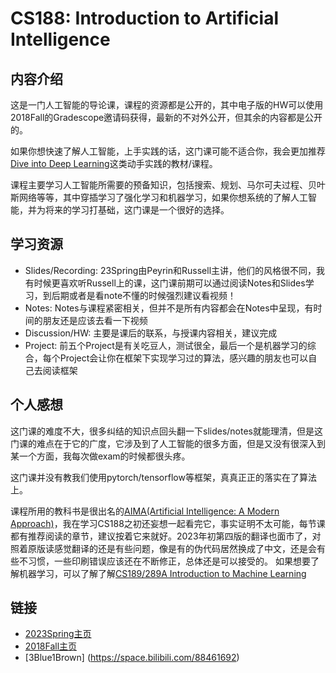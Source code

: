 # CS188: Introduction to Artificial Intelligence

## 内容介绍
这是一门人工智能的导论课，课程的资源都是公开的，其中电子版的HW可以使用2018Fall的Gradescope邀请码获得，最新的不对外公开，但其余的内容都是公开的。

如果你想快速了解人工智能，上手实践的话，这门课可能不适合你，我会更加推荐[Dive into Deep Learning](https://d2l.ai/)这类动手实践的教材/课程。

课程主要学习人工智能所需要的预备知识，包括搜索、规划、马尔可夫过程、贝叶斯网络等等，其中穿插学习了强化学习和机器学习，如果你想系统的了解人工智能，并为将来的学习打基础，这门课是一个很好的选择。

## 学习资源

- Slides/Recording: 23Spring由Peyrin和Russell主讲，他们的风格很不同，我有时候更喜欢听Russell上的课，这门课前期可以通过阅读Notes和Slides学习，到后期或者是看note不懂的时候强烈建议看视频！
- Notes: Notes与课程紧密相关，但并不是所有内容都会在Notes中呈现，有时间的朋友还是应该去看一下视频
- Discussion/HW: 主要是课后的联系，与授课内容相关，建议完成
- Project: 前五个Project是有关吃豆人，测试很全，最后一个是机器学习的综合，每个Project会让你在框架下实现学习过的算法，感兴趣的朋友也可以自己去阅读框架

## 个人感想

这门课的难度不大，很多纠结的知识点回头翻一下slides/notes就能理清，但是这门课的难点在于它的广度，它涉及到了人工智能的很多方面，但是又没有很深入到某一个方面，我每次做exam的时候都很头疼。

这门课并没有教我们使用pytorch/tensorflow等框架，真真正正的落实在了算法上。

课程所用的教科书是很出名的[AIMA(Artificial Intelligence: A Modern Approach)](http://aima.cs.berkeley.edu/)，我在学习CS188之初还妄想一起看完它，事实证明不太可能，每节课都有推荐阅读的章节，建议按着它来就好。2023年初第四版的翻译也面市了，对照着原版读感觉翻译的还是有些问题，像是有的伪代码居然换成了中文，还是会有些不习惯，一些印刷错误应该还在不断修正，总体还是可以接受的。
如果想要了解机器学习，可以了解了解[CS189/289A Introduction to Machine Learning](https://people.eecs.berkeley.edu/~jrs/189/)

## 链接
- [2023Spring主页](https://inst.eecs.berkeley.edu/~cs188/sp23/)
- [2018Fall主页](https://inst.eecs.berkeley.edu/~cs188/fa18/)
- [3Blue1Brown] (https://space.bilibili.com/88461692)